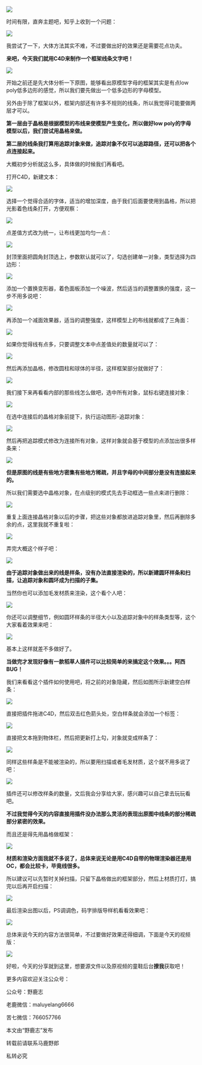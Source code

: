 ​

![](https://pic3.zhimg.com/v2-669d017ac34e857beba96a45493e539a_r.jpg)

时间有限，直奔主题吧，知乎上收到一个问题：

![](https://pic1.zhimg.com/v2-1874ed612cc01c177f8ac9cfdd355124_r.jpg)

我尝试了一下，大体方法其实不难，不过要做出好的效果还是需要花点功夫。

**来吧，今天我们就用C4D来制作一个框架线条文字吧！**

![](https://pic2.zhimg.com/v2-29972d51c8ff091e19931910625efd1d_r.jpg)

开始之前还是先大体分析一下原图，能够看出原模型字母的框架其实是有点low poly低多边形的感觉，所以我们要先做出一个低多边形的字母模型。

另外由于除了框架以外，框架内部还有许多不规则的线条，所以我觉得可能要做两层才可以。

**第一层由于晶格是根据模型的布线来使模型产生变化，所以做好low poly的字母模型以后，我们尝试用晶格来做。**

**第二层的线条我打算用追踪对象来做，追踪对象不仅可以追踪路径，还可以把各个点连接起来。**

大概初步分析就这么多，具体做的时候我们再看吧。

打开C4D，新建文本：

![](https://pic3.zhimg.com/v2-e65960d1c9b86191c2fceda1a5e0a552_r.jpg)

选择一个觉得合适的字体，适当的增加深度，由于我们后面要使用到晶格，所以把光影着色线条打开，方便观察：

![](https://pic1.zhimg.com/v2-51000b8c74453793173167e8fb40eef0_r.jpg)

点差值方式改为统一，让布线更加均匀一点：

![](https://pic4.zhimg.com/v2-eab8478e4a060cf4b63cb25add8023bf_r.jpg)

封顶里面把圆角封顶选上，参数默认就可以了，勾选创建单一对象，类型选择为四边形：

![](https://pic4.zhimg.com/v2-7322b6ab98803aa045b2c99283e483c7_r.jpg)

添加一个置换变形器，着色面板添加一个噪波，然后适当的调整置换的强度，这一步不用多说吧：

![](https://pic4.zhimg.com/v2-82ffb5d2cce5c701015b2f343e817acf_r.jpg)

再添加一个减面效果器，适当的调整强度，这样模型上的布线就都成了三角面：

![](https://pic4.zhimg.com/v2-1cbf3533537d446ba3eaed2f15c1c36f_r.jpg)

如果你觉得线有点多，只要调整文本中点差值处的数量就可以了：

![](https://pic4.zhimg.com/v2-3d4967c457163d6ebd284b7ba9d6b027_r.jpg)

然后再添加晶格，修改圆柱和球体的半径，这样框架部分就做好了：

![](https://pic4.zhimg.com/v2-15eccb066db6241a38fe44d2604a9b6f_r.jpg)

我们接下来再看看内部的那些线怎么做吧，选中所有对象，鼠标右键连接对象：

![](https://pic3.zhimg.com/v2-c707ebbf47fc0ef9f2e06fa341668416_r.jpg)

在选中连接后的晶格对象前提下，执行运动图形-追踪对象：

![](https://pic2.zhimg.com/v2-609626c88d614d35737d06629ea7da0d_r.jpg)

然后再把追踪模式修改为连接所有对象，这样对象就会基于模型的点添加出很多样条来：

![](https://pic1.zhimg.com/v2-ba6f50e34944e0db12ad4eebcbcffa7c_r.jpg)

**但是原图的线是有些地方密集有些地方稀疏，并且字母的中间部分是没有连接起来的。**

所以我们需要选中晶格对象，在点级别的模式先去手动框选一些点来进行删除：

![](https://pic3.zhimg.com/v2-a10e8166d139bee51a1b4518dbff9c7e_r.jpg)

重复上面连接晶格对象以后的步骤，把这些对象都放进追踪对象里，然后再删除多余的点，这里我就不重复啦：

![](https://pic1.zhimg.com/v2-82272b4b183cce42f78c97bff0eef204_r.jpg)

弄完大概这个样子吧：

![](https://pic4.zhimg.com/v2-bb1743e160e4ef5f36445f5151354a87_r.jpg)

**由于追踪对象做出来的线是样条，没有办法直接渲染的，所以新建圆环样条和扫描，让追踪对象和圆环成为扫描的子集。**

当然你也可以添加毛发材质来渲染，这个看个人吧：

![](https://pic2.zhimg.com/v2-600d3b143e98646a6035af864bb10ad9_r.jpg)

你还可以调整细节，例如圆环样条的半径大小以及追踪对象中的样条类型等，这个大家看着效果来吧：

![](https://pic1.zhimg.com/v2-52ff99b81735e602a29bdc5d8cb3335c_r.jpg)

基本上这样就差不多做好了。

**当做完才发现好像有一款稻草人插件可以比较简单的来搞定这个效果。。。阿西BUG！**

我们来看看这个插件如何使用吧，将之前的对象隐藏，然后如图所示新建空白样条：

![](https://pic2.zhimg.com/v2-78e9743139c46d47082b32bcb7a01d95_r.jpg)

直接把插件拖进C4D，然后双击红色箭头处，空白样条就会添加一个标签：

![](https://pic2.zhimg.com/v2-e3b706f15b540fe628d30f622ccb8aad_r.jpg)

直接把文本拖到物体栏，然后把更新打上勾，对象就变成样条了：

![](https://pic1.zhimg.com/v2-69063bb4462ead761aaf7ec69619899c_r.jpg)

同样这些样条是不能被渲染的，所以要用扫描或者毛发材质，这个就不用多说了吧：

![](https://pic1.zhimg.com/v2-d1533b32fcb3186276748c174e3c85c0_r.jpg)

插件还可以修改样条的数量，文后我会分享给大家，感兴趣可以自己拿去玩玩看吧。

**不过我觉得今天的内容直接用插件没办法那么灵活的表现出原图中线条的部分稀疏部分紧密的效果。**

而且还是得先用晶格做框架：

![](https://pic3.zhimg.com/v2-c3a85aa52e210f75c5a23d65d1109362_r.jpg)

**材质和渲染方面我就不多说了，总体来说无论是用C4D自带的物理渲染器还是用OC，都会比较卡，毕竟线很多。**

所以建议可以先暂时关掉扫描，只留下晶格做出的框架部分，然后上材质打灯，搞完以后再开启扫描：

![](https://pic3.zhimg.com/v2-674ea4b4caa9870df7888a43c0f161b6_r.jpg)

最后渲染出图以后，PS调调色，码字排版导样机看看效果吧：

![](https://pic4.zhimg.com/v2-071a03c878952e651f06961c05706633_r.jpg)

总体来说今天的内容方法很简单，不过要做好效果还得细调，下面是今天的视频版：

[![](https://pic3.zhimg.com/v2-c728351d7f460718903ed38367bc4c39.png)](https://link.zhihu.com/?target=https%3A//www.zhihu.com/video/1057983043180032000)

好啦，今天的分享就到这里，想要源文件以及原视频的童鞋后台**撩我**获取吧！

更多内容欢迎关注公众号：

公众号：野鹿志

老鹿微信：maluyelang6666

苦七微信：766057766

本文由“野鹿志”发布

转载前请联系马鹿野郎

私转必究